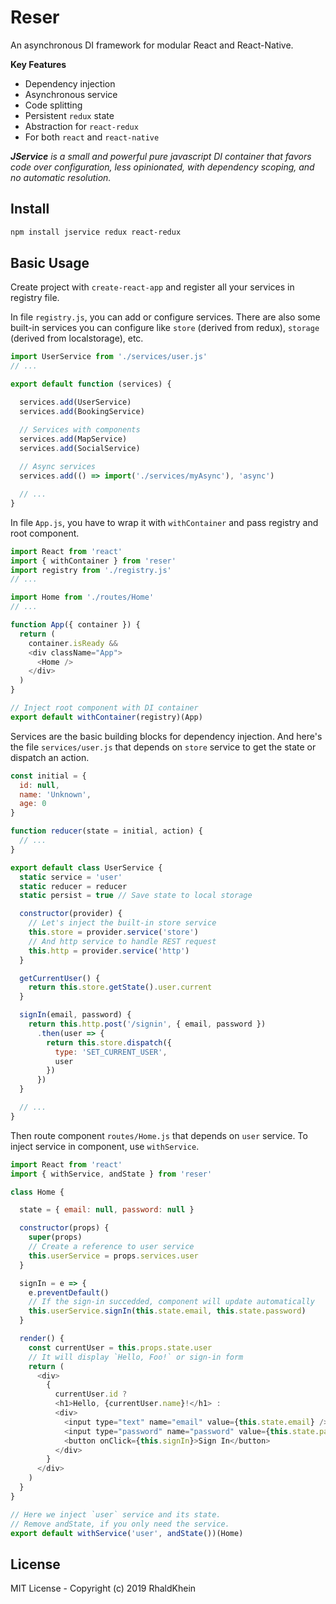 # Reser

An asynchronous DI framework for modular React and React-Native.

**Key Features**

- Dependency injection
- Asynchronous service
- Code splitting
- Persistent `redux` state
- Abstraction for `react-redux`
- For both `react` and `react-native`

***JService** is a small and powerful pure javascript DI container that favors code over configuration, less opinionated, with dependency scoping, and no automatic resolution.*

## Install

```sh
npm install jservice redux react-redux
```

## Basic Usage

Create project with `create-react-app` and register all your services in registry file.

In file `registry.js`, you can add or configure services. There are also some built-in services you can configure like `store` (derived from redux), `storage` (derived from localstorage), etc.

```javascript
import UserService from './services/user.js'
// ...

export default function (services) {

  services.add(UserService)
  services.add(BookingService)

  // Services with components
  services.add(MapService)
  services.add(SocialService)
  
  // Async services
  services.add(() => import('./services/myAsync'), 'async')

  // ...
}
```

In file `App.js`, you have to wrap it with `withContainer` and pass registry and root component.

```javascript
import React from 'react'
import { withContainer } from 'reser'
import registry from './registry.js'
// ...

import Home from './routes/Home'
// ...

function App({ container }) {
  return (
    container.isReady &&
    <div className="App">
      <Home />
    </div>
  )
}

// Inject root component with DI container
export default withContainer(registry)(App)
```

Services are the basic building blocks for dependency injection. And here's the file `services/user.js` that depends on `store` service to get the state or dispatch an action.

```javascript
const initial = {
  id: null,
  name: 'Unknown',
  age: 0
}

function reducer(state = initial, action) {
  // ...
}

export default class UserService {
  static service = 'user'
  static reducer = reducer
  static persist = true // Save state to local storage

  constructor(provider) {
    // Let's inject the built-in store service
    this.store = provider.service('store')
    // And http service to handle REST request
    this.http = provider.service('http')
  }

  getCurrentUser() {
    return this.store.getState().user.current
  }

  signIn(email, password) {
    return this.http.post('/signin', { email, password })
      .then(user => {
        return this.store.dispatch({
          type: 'SET_CURRENT_USER',
          user
        })
      })
  }

  // ...
}
```

Then route component `routes/Home.js` that depends on `user` service. To inject service in component, use `withService`.

```javascript
import React from 'react'
import { withService, andState } from 'reser'

class Home {

  state = { email: null, password: null }

  constructor(props) {
    super(props)
    // Create a reference to user service
    this.userService = props.services.user
  }

  signIn = e => {
    e.preventDefault()
    // If the sign-in succedded, component will update automatically
    this.userService.signIn(this.state.email, this.state.password)
  }

  render() {
    const currentUser = this.props.state.user
    // It will display `Hello, Foo!` or sign-in form
    return (
      <div>
        {
          currentUser.id ?
          <h1>Hello, {currentUser.name}!</h1> :
          <div>
            <input type="text" name="email" value={this.state.email} />
            <input type="password" name="password" value={this.state.password}  />
            <button onClick={this.signIn}>Sign In</button>
          </div>
        }
      </div>
    )
  }
}

// Here we inject `user` service and its state.
// Remove andState, if you only need the service.
export default withService('user', andState())(Home)
```

## License

MIT License - Copyright (c) 2019 RhaldKhein
